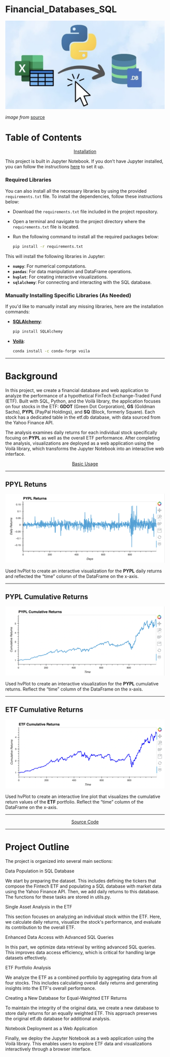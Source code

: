 # Financial_Databases_SQL


![Display](Resources/DBsql.png)

_image from_ [source](https://www.youtube.com/watch?v=GIO7hWAVRzU)

# Table of Contents

<div align="center">
   
   [Installation](#installation)
   
</div>

   
This project is built in Jupyter Notebook. If you don’t have Jupyter installed, you can follow the instructions [here](https://jupyterlab.readthedocs.io/en/stable/getting_started/installation.html) to set it up.

### Required Libraries

You can also install all the necessary libraries by using the provided `requirements.txt` file. To install the dependencies, follow these instructions below:

-  Download the `requirements.txt` file included in the project repository.
-  Open a terminal and navigate to the project directory where the `requirements.txt` file is located.
-  Run the following command to install all the required packages below:

   ```bash
   pip install -r requirements.txt
   ```

This will install the following libraries in Jupyter:
- **`numpy`**: For numerical computations.
- **`pandas`**: For data manipulation and DataFrame operations.
- **`hvplot`**: For creating interactive visualizations.
- **`sqlalchemy`**: For connecting and interacting with the SQL database.

### Manually Installing Specific Libraries (As Needed)

If you'd like to manually install any missing libraries, here are the installation commands:

- [**SQLAlchemy**](https://www.sqlalchemy.org/):
   
  ```bash
  pip install SQLAlchemy
  ```
- [**Voilà**](https://github.com/voila-dashboards/voila):
  
  ```bash
  conda install -c conda-forge voila
  ```
---


# Background

In this project, we create a financial database and web application to analyze the performance of a hypothetical FinTech Exchange-Traded Fund (ETF). Built with SQL, Python, and the Voilà library, the application focuses on four stocks in the ETF: __GDOT__ (Green Dot Corporation), __GS__ (Goldman Sachs), __PYPL__ (PayPal Holdings), and __SQ__ (Block, formerly Square). Each stock has a dedicated table in the etf.db database, with data sourced from the Yahoo Finance API.

The analysis examines daily returns for each individual stock specifically focuing on __PYPL__ as well as the overall ETF performance. After completing the analysis, visualizations are deployed as a web application using the Voilà library, which transforms the Jupyter Notebook into an interactive web interface.


<div align="center">
   
  [Basic Usage](#basic-usage)
   
</div>
   

  ---

## PPYL Retuns 

![Display](Resources/PPYL_Return.png)

Used hvPlot to create an interactive visualization for the __PYPL__ daily returns and reflected the “time” column of the DataFrame on the x-axis.

---
## PYPL Cumulative Returns

![Display](Resources/PYPL_Cumulative.png)

Used hvPlot to create an interactive visualization for the __PYPL__ cumulative returns. Reflect the “time” column of the DataFrame on the x-axis.

---

## ETF Cumulative Returns

![Display](Resources/ETF_Cumulative.png)

Used hvPlot to create an interactive line plot that visualizes the cumulative return values of the __ETF__ portfolio. Reflect the “time” column of the DataFrame on the x-axis.

---


 <div align="center">
   
   [Source Code](https://github.com/kelvinkissi/Financial-Databases-SQL/blob/main/etf_analyzer.ipynb)
   
</div>

-----

# Project Outline

The project is organized into several main sections:

Data Population in SQL Database

We start by preparing the dataset. This includes defining the tickers that compose the Fintech ETF and populating a SQL database with market data using the Yahoo Finance API. Then, we add daily returns to this database. The functions for these tasks are stored in utils.py.

Single Asset Analysis in the ETF

This section focuses on analyzing an individual stock within the ETF. Here, we calculate daily returns, visualize the stock's performance, and evaluate its contribution to the overall ETF.

Enhanced Data Access with Advanced SQL Queries

In this part, we optimize data retrieval by writing advanced SQL queries. This improves data access efficiency, which is critical for handling large datasets effectively.

ETF Portfolio Analysis

We analyze the ETF as a combined portfolio by aggregating data from all four stocks. This includes calculating overall daily returns and generating insights into the ETF's overall performance.

Creating a New Database for Equal-Weighted ETF Returns

To maintain the integrity of the original data, we create a new database to store daily returns for an equally weighted ETF. This approach preserves the original etf.db database for additional analysis.

Notebook Deployment as a Web Application

Finally, we deploy the Jupyter Notebook as a web application using the Voilà library. This enables users to explore ETF data and visualizations interactively through a browser interface.
